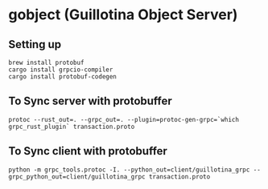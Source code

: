 # gobject (Guillotina Object Server)

## Setting up
```
brew install protobuf
cargo install grpcio-compiler
cargo install protobuf-codegen
```

## To Sync server with protobuffer
```
protoc --rust_out=. --grpc_out=. --plugin=protoc-gen-grpc=`which grpc_rust_plugin` transaction.proto
```

## To Sync client with protobuffer
```
python -m grpc_tools.protoc -I. --python_out=client/guillotina_grpc --grpc_python_out=client/guillotina_grpc transaction.proto
```
